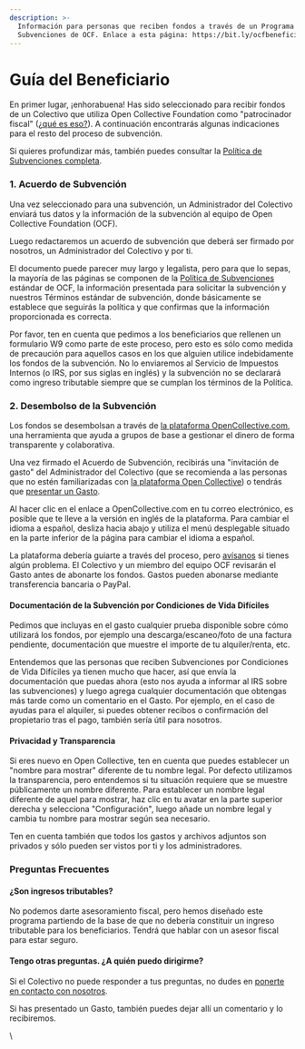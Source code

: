 ```yaml
---
description: >-
  Información para personas que reciben fondos a través de un Programa de
  Subvenciones de OCF. Enlace a esta página: https://bit.ly/ocfbeneficiario
---
```


# Guía del Beneficiario

En primer lugar, ¡enhorabuena! Has sido seleccionado para recibir fondos de un Colectivo que utiliza Open Collective Foundation como "patrocinador fiscal" ([¿qué es eso?](https://docs.opencollective.foundation/what-we-offer/fiscal-hosting)). A continuación encontrarás algunas indicaciones para el resto del proceso de subvención.

Si quieres profundizar más, también puedes consultar la [Política de Subvenciones completa](https://docs.opencollective.foundation/how-it-works/grantmaking/policy).

### 1. Acuerdo de Subvención

Una vez seleccionado para una subvención, un Administrador del Colectivo enviará tus datos y la información de la subvención al equipo de Open Collective Foundation (OCF).

Luego redactaremos un acuerdo de subvención que deberá ser firmado por nosotros, un Administrador del Colectivo y por ti.

El documento puede parecer muy largo y legalista, pero para que lo sepas, la mayoría de las páginas se componen de la [Política de Subvenciones](https://docs.opencollective.foundation/how-it-works/grantmaking/policy) estándar de OCF, la información presentada para solicitar la subvención y nuestros Términos estándar de subvención, donde básicamente se establece que seguirás la política y que confirmas que la información proporcionada es correcta.

Por favor, ten en cuenta que pedimos a los beneficiarios que rellenen un formulario W9 como parte de este proceso, pero esto es sólo como medida de precaución para aquellos casos en los que alguien utilice indebidamente los fondos de la subvención. No lo enviaremos al Servicio de Impuestos Internos (o IRS, por sus siglas en inglés) y la subvención no se declarará como ingreso tributable siempre que se cumplan los términos de la Política.

### 2. Desembolso de la Subvención

Los fondos se desembolsan a través de [la plataforma OpenCollective.com](https://opencollective.com/), una herramienta que ayuda a grupos de base a gestionar el dinero de forma transparente y colaborativa.

Una vez firmado el Acuerdo de Subvención, recibirás una "invitación de gasto" del Administrador del Colectivo (que se recomienda a las personas que no estén familiarizadas con [la plataforma Open Collective](https://opencollective.com/)) o tendrás que [presentar un Gasto](https://docs.opencollective.com/help/expenses-and-getting-paid/submitting-expenses).

Al hacer clic en el enlace a OpenCollective.com en tu correo electrónico, es posible que te lleve a la versión en inglés de la plataforma. Para cambiar el idioma a español, desliza hacia abajo y utiliza el menú desplegable situado en la parte inferior de la página para cambiar el idioma a español.

La plataforma debería guiarte a través del proceso, pero [avísanos](https://docs.opencollective.foundation/about/contact-us) si tienes algún problema. El Colectivo y un miembro del equipo OCF revisarán el Gasto antes de abonarte los fondos. Gastos pueden abonarse mediante transferencia bancaria o PayPal.

#### Documentación de la Subvención por Condiciones de Vida Difíciles

Pedimos que incluyas en el gasto cualquier prueba disponible sobre cómo utilizará los fondos, por ejemplo una descarga/escaneo/foto de una factura pendiente, documentación que muestre el importe de tu alquiler/renta, etc.&#x20;

Entendemos que las personas que reciben Subvenciones por Condiciones de Vida Difíciles ya tienen mucho que hacer, así que envía la documentación que puedas ahora (esto nos ayuda a informar al IRS sobre las subvenciones) y luego agrega cualquier documentación que obtengas más tarde como un comentario en el Gasto. Por ejemplo, en el caso de ayudas para el alquiler, si puedes obtener recibos o confirmación del propietario tras el pago, también sería útil para nosotros.

#### Privacidad y Transparencia

Si eres nuevo en Open Collective, ten en cuenta que puedes establecer un "nombre para mostrar" diferente de tu nombre legal. Por defecto utilizamos la transparencia, pero entendemos si tu situación requiere que se muestre públicamente un nombre diferente. Para establecer un nombre legal diferente de aquel para mostrar, haz clic en tu avatar en la parte superior derecha y selecciona "Configuración", luego añade un nombre legal y cambia tu nombre para mostrar según sea necesario.

Ten en cuenta también que todos los gastos y archivos adjuntos son privados y sólo pueden ser vistos por ti y los administradores.

### Preguntas Frecuentes

#### ¿Son ingresos tributables?

No podemos darte asesoramiento fiscal, pero hemos diseñado este programa partiendo de la base de que no debería constituir un ingreso tributable para los beneficiarios. Tendrá que hablar con un asesor fiscal para estar seguro.

#### Tengo otras preguntas. ¿A quién puedo dirigirme?

Si el Colectivo no puede responder a tus preguntas, no dudes en [ponerte en contacto con nosotros](https://docs.opencollective.foundation/about/contact-us).

Si has presentado un Gasto, también puedes dejar allí un comentario y lo recibiremos.

\
